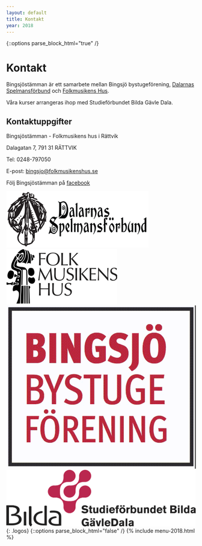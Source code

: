 ```yaml
---
layout: default
title: Kontakt
year: 2018
---
```


{::options parse_block_html="true" /}
<div class="glacier">

# Kontakt

Bingsjöstämman är ett samarbete mellan Bingsjö bystugeförening, [Dalarnas Spelmansförbund](http://www.dalarnasspelmansforbund.se/) och [Folkmusikens Hus](http://www.folkmusikenshus.se/).

Våra kurser arrangeras ihop med Studieförbundet Bilda Gävle Dala.

## Kontaktuppgifter
Bingsjöstämman - Folkmusikens hus i Rättvik

Dalagatan 7, 791 31 RÄTTVIK

Tel: 0248-797050

E-post: bingsjo@folkmusikenshus.se

Följ Bingsjöstämman på [facebook](https://www.facebook.com/bingsjostamman)

![](/img/logos/dsf.png)
![](/img/logos/fmh.png)
![](/img/logos/bingsjo.png)
![](/img/logos/bilda.png)
{: .logos}
{::options parse_block_html="false" /}
{% include menu-2018.html %}

</div>
